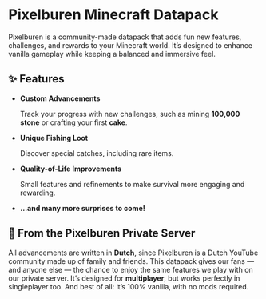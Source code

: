 # Pixelburen Minecraft Datapack

Pixelburen is a community-made datapack that adds fun new features, challenges, and rewards to your Minecraft world. It’s designed to enhance vanilla gameplay while keeping a balanced and immersive feel.


## ✨ Features

* **Custom Advancements**
  
  Track your progress with new challenges, such as mining **100,000 stone** or crafting your first **cake**.

* **Unique Fishing Loot**
  
  Discover special catches, including rare items.

* **Quality-of-Life Improvements**
  
  Small features and refinements to make survival more engaging and rewarding.

* **…and many more surprises to come!**


## 🎥 From the Pixelburen Private Server

All advancements are written in **Dutch**, since Pixelburen is a Dutch YouTube community made up of family and friends. This datapack gives our fans — and anyone else — the chance to enjoy the same features we play with on our private server. It’s designed for **multiplayer**, but works perfectly in singleplayer too. And best of all: it’s 100% vanilla, with no mods required.

